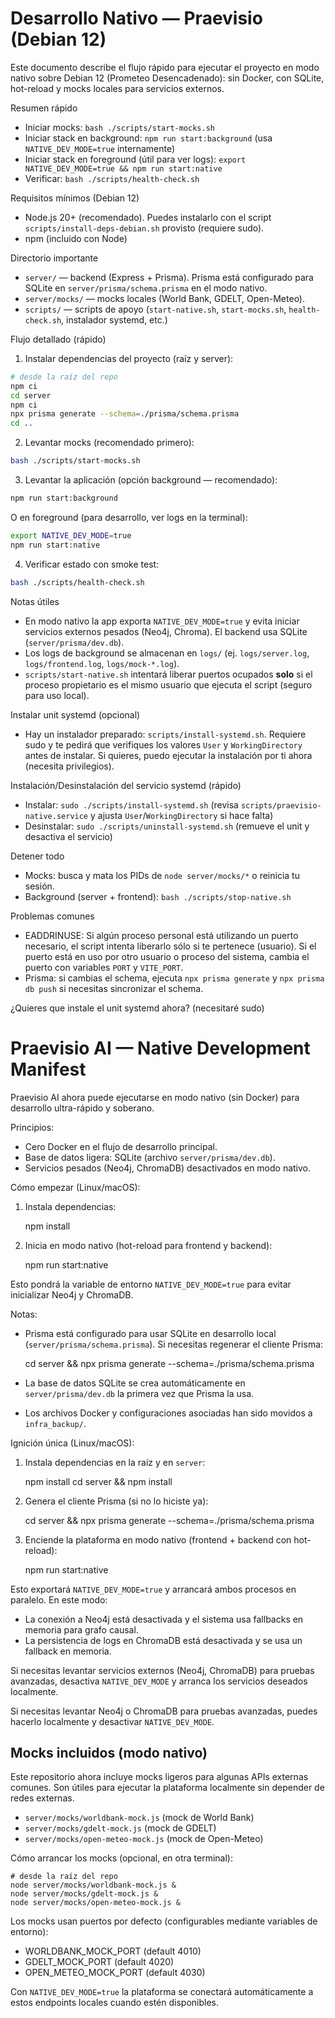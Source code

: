 # Desarrollo Nativo — Praevisio (Debian 12)

Este documento describe el flujo rápido para ejecutar el proyecto en modo nativo sobre Debian 12 (Prometeo Desencadenado): sin Docker, con SQLite, hot-reload y mocks locales para servicios externos.

Resumen rápido
- Iniciar mocks: `bash ./scripts/start-mocks.sh`
- Iniciar stack en background: `npm run start:background` (usa `NATIVE_DEV_MODE=true` internamente)
- Iniciar stack en foreground (útil para ver logs): `export NATIVE_DEV_MODE=true && npm run start:native`
- Verificar: `bash ./scripts/health-check.sh`

Requisitos mínimos (Debian 12)
- Node.js 20+ (recomendado). Puedes instalarlo con el script `scripts/install-deps-debian.sh` provisto (requiere sudo).
- npm (incluido con Node)

Directorio importante
- `server/` — backend (Express + Prisma). Prisma está configurado para SQLite en `server/prisma/schema.prisma` en el modo nativo.
- `server/mocks/` — mocks locales (World Bank, GDELT, Open-Meteo).
- `scripts/` — scripts de apoyo (`start-native.sh`, `start-mocks.sh`, `health-check.sh`, instalador systemd, etc.)

Flujo detallado (rápido)
1) Instalar dependencias del proyecto (raíz y server):

```bash
# desde la raíz del repo
npm ci
cd server
npm ci
npx prisma generate --schema=./prisma/schema.prisma
cd ..
```

2) Levantar mocks (recomendado primero):

```bash
bash ./scripts/start-mocks.sh
```

3) Levantar la aplicación (opción background — recomendado):

```bash
npm run start:background
```

O en foreground (para desarrollo, ver logs en la terminal):

```bash
export NATIVE_DEV_MODE=true
npm run start:native
```

4) Verificar estado con smoke test:

```bash
bash ./scripts/health-check.sh
```

Notas útiles
- En modo nativo la app exporta `NATIVE_DEV_MODE=true` y evita iniciar servicios externos pesados (Neo4j, Chroma). El backend usa SQLite (`server/prisma/dev.db`).
- Los logs de background se almacenan en `logs/` (ej. `logs/server.log`, `logs/frontend.log`, `logs/mock-*.log`).
- `scripts/start-native.sh` intentará liberar puertos ocupados **solo** si el proceso propietario es el mismo usuario que ejecuta el script (seguro para uso local).

Instalar unit systemd (opcional)
- Hay un instalador preparado: `scripts/install-systemd.sh`. Requiere sudo y te pedirá que verifiques los valores `User` y `WorkingDirectory` antes de instalar. Si quieres, puedo ejecutar la instalación por ti ahora (necesita privilegios).

Instalación/Desinstalación del servicio systemd (rápido)
- Instalar: `sudo ./scripts/install-systemd.sh` (revisa `scripts/praevisio-native.service` y ajusta `User`/`WorkingDirectory` si hace falta)
- Desinstalar: `sudo ./scripts/uninstall-systemd.sh` (remueve el unit y desactiva el servicio)

Detener todo
- Mocks: busca y mata los PIDs de `node server/mocks/*` o reinicia tu sesión.
- Background (server + frontend): `bash ./scripts/stop-native.sh`

Problemas comunes
- EADDRINUSE: Si algún proceso personal está utilizando un puerto necesario, el script intenta liberarlo sólo si te pertenece (usuario). Si el puerto está en uso por otro usuario o proceso del sistema, cambia el puerto con variables `PORT` y `VITE_PORT`.
- Prisma: si cambias el schema, ejecuta `npx prisma generate` y `npx prisma db push` si necesitas sincronizar el schema.

¿Quieres que instale el unit systemd ahora? (necesitaré sudo)
# Praevisio AI — Native Development Manifest

Praevisio AI ahora puede ejecutarse en modo nativo (sin Docker) para desarrollo ultra-rápido y soberano.

Principios:
- Cero Docker en el flujo de desarrollo principal.
- Base de datos ligera: SQLite (archivo `server/prisma/dev.db`).
- Servicios pesados (Neo4j, ChromaDB) desactivados en modo nativo.

Cómo empezar (Linux/macOS):

1. Instala dependencias:

   npm install

2. Inicia en modo nativo (hot-reload para frontend y backend):

   npm run start:native

Esto pondrá la variable de entorno `NATIVE_DEV_MODE=true` para evitar inicializar Neo4j y ChromaDB.

Notas:
- Prisma está configurado para usar SQLite en desarrollo local (`server/prisma/schema.prisma`). Si necesitas regenerar el cliente Prisma:

   cd server && npx prisma generate --schema=./prisma/schema.prisma

- La base de datos SQLite se crea automáticamente en `server/prisma/dev.db` la primera vez que Prisma la usa.
- Los archivos Docker y configuraciones asociadas han sido movidos a `infra_backup/`.

Ignición única (Linux/macOS):

1. Instala dependencias en la raíz y en `server`:

   npm install
   cd server && npm install

2. Genera el cliente Prisma (si no lo hiciste ya):

   cd server && npx prisma generate --schema=./prisma/schema.prisma

3. Enciende la plataforma en modo nativo (frontend + backend con hot-reload):

   npm run start:native

Esto exportará `NATIVE_DEV_MODE=true` y arrancará ambos procesos en paralelo. En este modo:
- La conexión a Neo4j está desactivada y el sistema usa fallbacks en memoria para grafo causal.
- La persistencia de logs en ChromaDB está desactivada y se usa un fallback en memoria.

Si necesitas levantar servicios externos (Neo4j, ChromaDB) para pruebas avanzadas, desactiva `NATIVE_DEV_MODE` y arranca los servicios deseados localmente.

Si necesitas levantar Neo4j o ChromaDB para pruebas avanzadas, puedes hacerlo localmente y desactivar `NATIVE_DEV_MODE`.

Mocks incluidos (modo nativo)
----------------------------
Este repositorio ahora incluye mocks ligeros para algunas APIs externas comunes. Son útiles para ejecutar la plataforma localmente sin depender de redes externas.

- `server/mocks/worldbank-mock.js`  (mock de World Bank)
- `server/mocks/gdelt-mock.js`      (mock de GDELT)
- `server/mocks/open-meteo-mock.js` (mock de Open-Meteo)

Cómo arrancar los mocks (opcional, en otra terminal):

```
# desde la raíz del repo
node server/mocks/worldbank-mock.js &
node server/mocks/gdelt-mock.js &
node server/mocks/open-meteo-mock.js &
```

Los mocks usan puertos por defecto (configurables mediante variables de entorno):
- WORLDBANK_MOCK_PORT (default 4010)
- GDELT_MOCK_PORT (default 4020)
- OPEN_METEO_MOCK_PORT (default 4030)

Con `NATIVE_DEV_MODE=true` la plataforma se conectará automáticamente a estos endpoints locales cuando estén disponibles.
